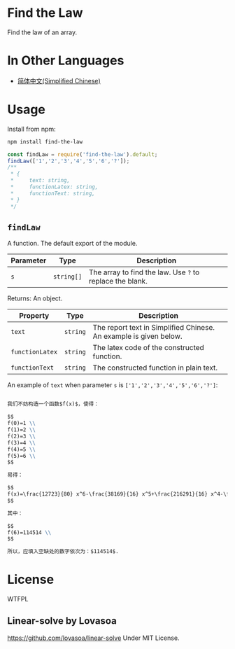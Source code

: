 # Find the Law

Find the law of an array.

# In Other Languages

- [简体中文(Simplified Chinese)](readme-zh-hans.md)

# Usage

Install from npm:

```bash
npm install find-the-law
```

```javascript
const findLaw = require('find-the-law').default;
findLaw(['1','2','3','4','5','6','?']);
/**
 * {
 *     text: string,
 *     functionLatex: string,
 *     functionText: string,
 * }
 */
```

## `findLaw`

A function. The default export of the module.

|Parameter|Type|Description|
|-|-|-|
|`s`|`string[]`|The array to find the law. Use `?` to replace the blank.|

Returns: An object.

|Property|Type|Description|
|-|-|-|
|`text`|`string`|The report text in Simplified Chinese. An example is given below.|
|`functionLatex`|`string`|The latex code of the constructed function.|
|`functionText`|`string`|The constructed function in plain text.|

An example of `text` when parameter `s` is `['1','2','3','4','5','6','?']`: 

```markdown

我们不妨构造一个函数$f(x)$，使得：

$$
f(0)=1 \\
f(1)=2 \\
f(2)=3 \\
f(3)=4 \\
f(4)=5 \\
f(5)=6 \\
$$

易得：

$$
f(x)=\frac{12723}{80} x^6-\frac{38169}{16} x^5+\frac{216291}{16} x^4-\frac{572535}{16} x^3+\frac{1743051}{40} x^2-\frac{38167}{2} x+1
$$

其中：

$$
f(6)=114514 \\
$$

所以，应填入空缺处的数字依次为：$114514$.

```

# License

WTFPL

## Linear-solve by Lovasoa

<https://github.com/lovasoa/linear-solve> Under MIT License.